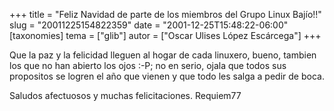+++
title = "Feliz Navidad de parte de los miembros del Grupo Linux Bajío!!"
slug = "20011225154822359"
date = "2001-12-25T15:48:22-06:00"
[taxonomies]
tema = ["glib"]
autor = ["Oscar Ulises López Escárcega"]
+++

Que la paz y la felicidad lleguen al hogar de cada linuxero, bueno,
tambien los que no han abierto los ojos :-P; no en serio, ojala que
todos sus propositos se logren el año que vienen y que todo les salga a
pedir de boca.

Saludos afectuosos y muchas felicitaciones.
Requiem77
